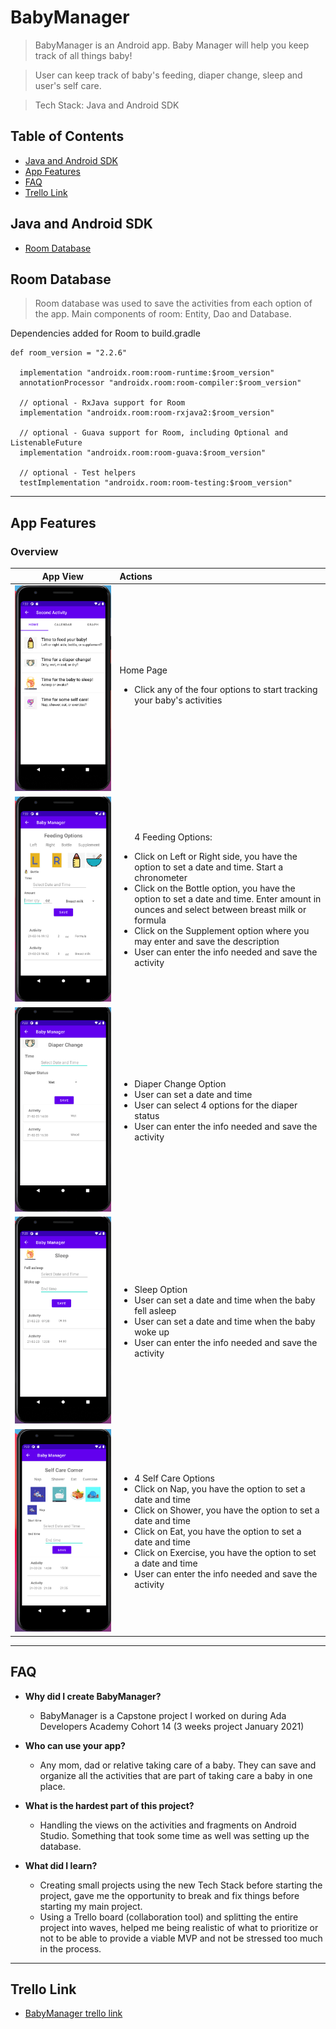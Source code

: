# BabyManager

> BabyManager is an Android app. Baby Manager will help you keep track of all things baby! 

> User can keep track of baby's feeding, diaper change, sleep and user's self care.

> Tech Stack: Java and Android SDK

## Table of Contents
- [Java and Android SDK ](#java-and-android-sdk)
- [App Features](#app-features)
- [FAQ](#faq)
- [Trello Link](#trello-link)

## Java and Android SDK 

- [Room Database](#room-database)

## Room Database
> Room database was used to save the activities from each option of the app. Main components of room: Entity, Dao and Database. 

Dependencies added for Room to build.gradle
```shell
def room_version = "2.2.6"

  implementation "androidx.room:room-runtime:$room_version"
  annotationProcessor "androidx.room:room-compiler:$room_version"

  // optional - RxJava support for Room
  implementation "androidx.room:room-rxjava2:$room_version"

  // optional - Guava support for Room, including Optional and ListenableFuture
  implementation "androidx.room:room-guava:$room_version"

  // optional - Test helpers
  testImplementation "androidx.room:room-testing:$room_version"
```
---

## App Features

### Overview

App View | Actions|
--- | :--- | 
![Home Page](Documentation/homescreen.png) | Home Page<ul><li>Click any of the four options to start tracking your baby's activities</li></ul>|
![Feeding Options](Documentation/Feedingscreen.png)| <ul>4 Feeding Options:</ul><ul><li>Click on Left or Right side, you have the option to set a date and time. Start a chronometer</li><li>Click on the Bottle option, you have the option to set a date and time. Enter amount in ounces and select between breast milk or formula</li><li>Click on the Supplement option where you may enter and save the description</li><li>User can enter the info needed and save the activity</li></ul>|
![Diaper Change Option](Documentation/diaperscreen.png) | <ul><li>Diaper Change Option</li><li>User can set a date and time</li><li>User can select 4 options for the diaper status</li><li>User can enter the info needed and save the activity</li></ul>|
![Sleep Option](Documentation/sleepscreen.png) | <ul><li>Sleep Option</li><li>User can set a date and time when the baby fell asleep</li><li>User can set a date and time when the baby woke up</li><li>User can enter the info needed and save the activity</li></ul>|
![Self Care Corner](Documentation/selfcarescreen.png) | <ul><li>4 Self Care Options</li><li>Click on Nap, you have the option to set a date and time</li><li>Click on Shower, you have the option to set a date and time</li><li>Click on Eat, you have the option to set a date and time</li><li>Click on Exercise, you have the option to set a date and time</li><li>User can enter the info needed and save the activity</li></ul>|

---

## FAQ

- **Why did I create BabyManager?**
    - BabyManager is a Capstone project I worked on during Ada Developers Academy Cohort 14 (3 weeks project January 2021)

- **Who can use your app?**
    - Any mom, dad or relative taking care of a baby. They can save and organize all the activities that are part of taking care a baby in one place.

- **What is the hardest part of this project?**
    - Handling the views on the activities and fragments on Android Studio. Something that took some time as well was setting up the database.

- **What did I learn?**
    - Creating small projects using the new Tech Stack before starting the project, gave me the opportunity to break and fix things before starting my main project.
    - Using a Trello board (collaboration tool) and splitting the entire project  into waves, helped me being realistic of what to prioritize or not to be able to provide a viable MVP and not be stressed too much in the process.


---

## Trello Link
- [BabyManager trello link](https://trello.com/b/BQVyHWZC/gessicas-capstone)

